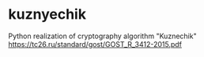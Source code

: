 # kuznyechik
Python realization of cryptography algorithm "Kuznechik"
https://tc26.ru/standard/gost/GOST_R_3412-2015.pdf

